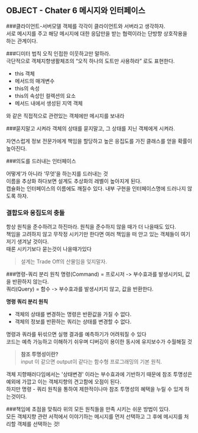 
OBJECT - Chater 6 메시지와 인터페이스
--
###클라이언트-서버모델
객체를 각각이 클라이언트와 서버라고 생각하자.   
서로 메시지를 주고 해당 메시지에 대한 응답만을 받는 협력이라는 단방향 상호작용을 하는 관계이다.  

###디미터 법칙
오직 인접한 이웃하고만 말하라.  
극단적으로 객체지향생활체조의 “오직 하나의 도트만 사용하라” 로도 표현한다.  
- this 객체
- 메서드의 매개변수
- this의 속성
- this의 속성인 컬렉션의 요소
- 메서드 내에서 생성된 지역 객체  
  
와 같은 직접적으로 관련있는 객체에만 메시지를 보내라



###묻지말고 시켜라
객체의 상태를 묻지말고, 그 상태를 지닌 객체에게 시켜라.   

자연스럽게 정보 전문가에게 책임을 할당하고 높은 응집도를 가진 클래스를 얻을 확률이 높아진다.


###의도를 드러내는 인터페이스

어떻게’가 아니라 ‘무엇’을 하는지를 드러내는 것  
이름을 추상화 하다보면 설계도 추상화의 레벨이 높아지게 된다.  
캡슐화는 인터페이스의 이름에도 깨질수 있다. 내부 구현을 인터페이스명에 드러나지 않도록 하자.  

### 결합도와 응집도의 충돌

항상 원칙을 준수하려고 하진마라. 원칙을 준수하지 않을 때가 더 나을때도 있다.  
책임을 고려하지 않고 무작정 시키기만 한다면 여러 책임을 떠 안고 있는 객체들이 여기저기 생겨날 것이다.  
때론 시키기보다 묻는것이 나을때가있다
>설계는 Trade Off의 산물임을 잊지말자.


###명령-쿼리 분리 원칙
명령(Command) = 프로시저 -> 부수효과를 발생시키되, 값을 반환하지 않는다.  
쿼리(Query) = 함수 -> 부수효과를 발생시키지 않고, 값을 반환한다.

**명령 쿼리 분리 원칙**
- 객체의 상태를 변경하는 명령은 반환값을 가질 수 없다.
- 객체의 정보를 반환하는 쿼리는 상태를 변경할 수 없다.

명령과 쿼라를 뒤섞으면 실행 결과를 예측하기가 어려워질 수 있다  
코드는 예측 가능하고 이해하기 쉬우며 디버깅이 용이한 동시에 유지보수가 수월해질 것  


> **참조 투명성이란?**  
> input 이 같으면 output이 같다는 함수형 프로그래밍의 기본 원칙.   

객체 지향패러다임에서는 '상태변경' 이라는 부수효과에 기반하기 때문에 참조 투명성은 예외에 가깝고 이는 객체지향의 견고함에 오점이 된다.  
하지만 명령 - 쿼리 원칙을 통하여 제한적이나마 참조 투명성의 혜택을 누릴 수 있게 하는것이다.



###책임에 초점을 맞춰라
위의 모든 원칙들을 만족 시키는 쉬운 방법이 있다.   
모든 객체지향 관련 서적에서 이야기하는 메시지를 먼저 선택하고 그 후에 메시지를 처리할 객체를 선택하는 것!